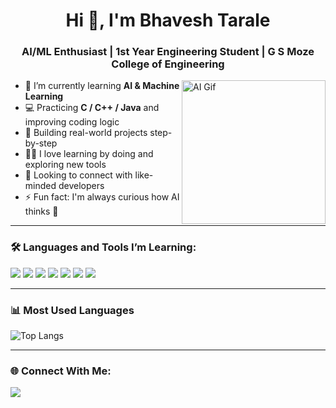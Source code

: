 <h1 align="center">Hi 👋, I'm Bhavesh Tarale</h1>
<h3 align="center">AI/ML Enthusiast | 1st Year Engineering Student | G S Moze College of Engineering</h3>

<img align="right" alt="AI Gif" height="230" src="https://media.giphy.com/media/qgQUggAC3Pfv687qPC/giphy.gif" />

- 🔭 I’m currently learning **AI & Machine Learning**
- 💻 Practicing **C / C++ / Java** and improving coding logic
- 🌱 Building real-world projects step-by-step
- 👨‍💻 I love learning by doing and exploring new tools
- 🤝 Looking to connect with like-minded developers
- ⚡ Fun fact: I'm always curious how AI thinks 🤖

---

### 🛠️ Languages and Tools I’m Learning:
<p align="left">
  <img src="https://img.shields.io/badge/C-00599C?style=for-the-badge&logo=c&logoColor=white"/>
  <img src="https://img.shields.io/badge/C++-00599C?style=for-the-badge&logo=c%2B%2B&logoColor=white"/>
  <img src="https://img.shields.io/badge/Java-ED8B00?style=for-the-badge&logo=java&logoColor=white"/>
  <img src="https://img.shields.io/badge/Python-3776AB?style=for-the-badge&logo=python&logoColor=white"/>
  <img src="https://img.shields.io/badge/HTML-E34F26?style=for-the-badge&logo=html5&logoColor=white"/>
  <img src="https://img.shields.io/badge/CSS-1572B6?style=for-the-badge&logo=css3&logoColor=white"/>
  <img src="https://img.shields.io/badge/GitHub-100000?style=for-the-badge&logo=github&logoColor=white"/>
</p>

---

### 📊 Most Used Languages
![Top Langs](https://github-readme-stats.vercel.app/api/top-langs/?username=yourusername&layout=compact)




---

### 🌐 Connect With Me:
<p align="left">
  <a href="https://www.linkedin.com/in/bhavesh-tarale-737aa3314" target="blank"><img align="center" src="https://img.shields.io/badge/LinkedIn-blue?style=for-the-badge&logo=linkedin&logoColor=white" /></a>
</p>
